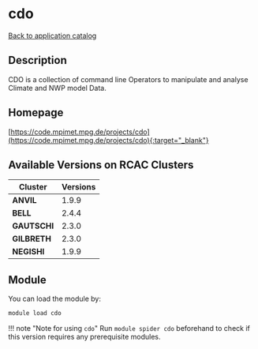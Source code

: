 # cdo

[Back to application catalog](../app_catalog.md)

## Description

CDO is a collection of command line Operators to manipulate and analyse Climate and NWP model Data.

## Homepage

[https://code.mpimet.mpg.de/projects/cdo](https://code.mpimet.mpg.de/projects/cdo){:target="_blank"}

## Available Versions on RCAC Clusters

|Cluster|Versions|
|---|---|
**ANVIL**|1.9.9
**BELL**|2.4.4
**GAUTSCHI**|2.3.0
**GILBRETH**|2.3.0
**NEGISHI**|1.9.9

## Module

You can load the module by:

```bash
module load cdo
```

!!! note "Note for using `cdo`"
    Run `module spider cdo` beforehand to check if this version requires any prerequisite modules.
